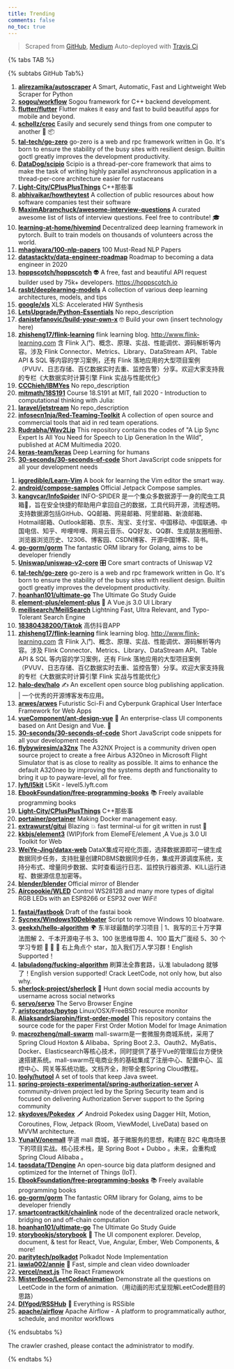 ```yaml
---
title: Trending
comments: false
no_toc: true
---
```


> Scraped from [GitHub](https://github.com/trending), [Medium](https://medium.com/topic/popular)
Auto-deployed with [Travis Ci](https://travis-ci.org/)

{% tabs TAB %}
<!-- tab GitHub -->
{% subtabs GitHub Tab%}
<!-- tab Daily -->
1. [**alirezamika/autoscraper**](https://github.com/alirezamika/autoscraper)
A Smart, Automatic, Fast and Lightweight Web Scraper for Python
2. [**sogou/workflow**](https://github.com/sogou/workflow)
Sogou framework for C++ backend development.
3. [**flutter/flutter**](https://github.com/flutter/flutter)
Flutter makes it easy and fast to build beautiful apps for mobile and beyond.
4. [**schollz/croc**](https://github.com/schollz/croc)
Easily and securely send things from one computer to another 🐊 📦
5. [**tal-tech/go-zero**](https://github.com/tal-tech/go-zero)
go-zero is a web and rpc framework written in Go. It's born to ensure the stability of the busy sites with resilient design. Builtin goctl greatly improves the development productivity.
6. [**DataDog/scipio**](https://github.com/DataDog/scipio)
Scipio is a thread-per-core framework that aims to make the task of writing highly parallel asynchronous application in a thread-per-core architecture easier for rustaceans
7. [**Light-City/CPlusPlusThings**](https://github.com/Light-City/CPlusPlusThings)
C++那些事
8. [**abhivaikar/howtheytest**](https://github.com/abhivaikar/howtheytest)
A collection of public resources about how software companies test their software
9. [**MaximAbramchuck/awesome-interview-questions**](https://github.com/MaximAbramchuck/awesome-interview-questions)
A curated awesome list of lists of interview questions. Feel free to contribute! 🎓
10. [**learning-at-home/hivemind**](https://github.com/learning-at-home/hivemind)
Decentralized deep learning framework in pytorch. Built to train models on thousands of volunteers across the world.
11. [**mhagiwara/100-nlp-papers**](https://github.com/mhagiwara/100-nlp-papers)
100 Must-Read NLP Papers
12. [**datastacktv/data-engineer-roadmap**](https://github.com/datastacktv/data-engineer-roadmap)
Roadmap to becoming a data engineer in 2020
13. [**hoppscotch/hoppscotch**](https://github.com/hoppscotch/hoppscotch)
👽 A free, fast and beautiful API request builder used by 75k+ developers. https://hoppscotch.io
14. [**rasbt/deeplearning-models**](https://github.com/rasbt/deeplearning-models)
A collection of various deep learning architectures, models, and tips
15. [**google/xls**](https://github.com/google/xls)
XLS: Accelerated HW Synthesis
16. [**LetsUpgrade/Python-Essentials**](https://github.com/LetsUpgrade/Python-Essentials)
No repo_description
17. [**danistefanovic/build-your-own-x**](https://github.com/danistefanovic/build-your-own-x)
🤓 Build your own (insert technology here)
18. [**zhisheng17/flink-learning**](https://github.com/zhisheng17/flink-learning)
flink learning blog. http://www.flink-learning.com 含 Flink 入门、概念、原理、实战、性能调优、源码解析等内容。涉及 Flink Connector、Metrics、Library、DataStream API、Table API & SQL 等内容的学习案例，还有 Flink 落地应用的大型项目案例（PVUV、日志存储、百亿数据实时去重、监控告警）分享。欢迎大家支持我的专栏《大数据实时计算引擎 Flink 实战与性能优化》
19. [**CCChieh/IBMYes**](https://github.com/CCChieh/IBMYes)
No repo_description
20. [**mitmath/18S191**](https://github.com/mitmath/18S191)
Course 18.S191 at MIT, fall 2020 - Introduction to computational thinking with Julia:
21. [**laravel/jetstream**](https://github.com/laravel/jetstream)
No repo_description
22. [**infosecn1nja/Red-Teaming-Toolkit**](https://github.com/infosecn1nja/Red-Teaming-Toolkit)
A collection of open source and commercial tools that aid in red team operations.
23. [**Rudrabha/Wav2Lip**](https://github.com/Rudrabha/Wav2Lip)
This repository contains the codes of "A Lip Sync Expert Is All You Need for Speech to Lip Generation In the Wild", published at ACM Multimedia 2020.
24. [**keras-team/keras**](https://github.com/keras-team/keras)
Deep Learning for humans
25. [**30-seconds/30-seconds-of-code**](https://github.com/30-seconds/30-seconds-of-code)
Short JavaScript code snippets for all your development needs
<!-- endtab -->
<!-- tab Weekly -->
1. [**iggredible/Learn-Vim**](https://github.com/iggredible/Learn-Vim)
A book for learning the Vim editor the smart way.
2. [**android/compose-samples**](https://github.com/android/compose-samples)
Official Jetpack Compose samples.
3. [**kangvcar/InfoSpider**](https://github.com/kangvcar/InfoSpider)
INFO-SPIDER 是一个集众多数据源于一身的爬虫工具箱🧰，旨在安全快捷的帮助用户拿回自己的数据，工具代码开源，流程透明。支持数据源包括GitHub、QQ邮箱、网易邮箱、阿里邮箱、新浪邮箱、Hotmail邮箱、Outlook邮箱、京东、淘宝、支付宝、中国移动、中国联通、中国电信、知乎、哔哩哔哩、网易云音乐、QQ好友、QQ群、生成朋友圈相册、浏览器浏览历史、12306、博客园、CSDN博客、开源中国博客、简书。
4. [**go-gorm/gorm**](https://github.com/go-gorm/gorm)
The fantastic ORM library for Golang, aims to be developer friendly
5. [**Uniswap/uniswap-v2-core**](https://github.com/Uniswap/uniswap-v2-core)
🎛 Core smart contracts of Uniswap V2
6. [**tal-tech/go-zero**](https://github.com/tal-tech/go-zero)
go-zero is a web and rpc framework written in Go. It's born to ensure the stability of the busy sites with resilient design. Builtin goctl greatly improves the development productivity.
7. [**hoanhan101/ultimate-go**](https://github.com/hoanhan101/ultimate-go)
The Ultimate Go Study Guide
8. [**element-plus/element-plus**](https://github.com/element-plus/element-plus)
🎉 A Vue.js 3.0 UI Library
9. [**meilisearch/MeiliSearch**](https://github.com/meilisearch/MeiliSearch)
Lightning Fast, Ultra Relevant, and Typo-Tolerant Search Engine
10. [**18380438200/Tiktok**](https://github.com/18380438200/Tiktok)
高仿抖音APP
11. [**zhisheng17/flink-learning**](https://github.com/zhisheng17/flink-learning)
flink learning blog. http://www.flink-learning.com 含 Flink 入门、概念、原理、实战、性能调优、源码解析等内容。涉及 Flink Connector、Metrics、Library、DataStream API、Table API & SQL 等内容的学习案例，还有 Flink 落地应用的大型项目案例（PVUV、日志存储、百亿数据实时去重、监控告警）分享。欢迎大家支持我的专栏《大数据实时计算引擎 Flink 实战与性能优化》
12. [**halo-dev/halo**](https://github.com/halo-dev/halo)
✍ An excellent open source blog publishing application. | 一个优秀的开源博客发布应用。
13. [**arwes/arwes**](https://github.com/arwes/arwes)
Futuristic Sci-Fi and Cyberpunk Graphical User Interface Framework for Web Apps
14. [**vueComponent/ant-design-vue**](https://github.com/vueComponent/ant-design-vue)
🌈 An enterprise-class UI components based on Ant Design and Vue. 🐜
15. [**30-seconds/30-seconds-of-code**](https://github.com/30-seconds/30-seconds-of-code)
Short JavaScript code snippets for all your development needs
16. [**flybywiresim/a32nx**](https://github.com/flybywiresim/a32nx)
The A32NX Project is a community driven open source project to create a free Airbus A320neo in Microsoft Flight Simulator that is as close to reality as possible. It aims to enhance the default A320neo by improving the systems depth and functionality to bring it up to payware-level, all for free.
17. [**lyft/l5kit**](https://github.com/lyft/l5kit)
L5Kit - level5.lyft.com
18. [**EbookFoundation/free-programming-books**](https://github.com/EbookFoundation/free-programming-books)
📚 Freely available programming books
19. [**Light-City/CPlusPlusThings**](https://github.com/Light-City/CPlusPlusThings)
C++那些事
20. [**portainer/portainer**](https://github.com/portainer/portainer)
Making Docker management easy.
21. [**extrawurst/gitui**](https://github.com/extrawurst/gitui)
Blazing 💥 fast terminal-ui for git written in rust 🦀
22. [**kkbjs/element3**](https://github.com/kkbjs/element3)
(WIP)fork from ElemeFE/element ,A Vue.js 3.0 UI Toolkit for Web
23. [**WeiYe-Jing/datax-web**](https://github.com/WeiYe-Jing/datax-web)
DataX集成可视化页面，选择数据源即可一键生成数据同步任务，支持批量创建RDBMS数据同步任务，集成开源调度系统，支持分布式、增量同步数据、实时查看运行日志、监控执行器资源、KILL运行进程、数据源信息加密等。
24. [**blender/blender**](https://github.com/blender/blender)
Official mirror of Blender
25. [**Aircoookie/WLED**](https://github.com/Aircoookie/WLED)
Control WS2812B and many more types of digital RGB LEDs with an ESP8266 or ESP32 over WiFi!
<!-- endtab -->
<!-- tab Monthly -->
1. [**fastai/fastbook**](https://github.com/fastai/fastbook)
Draft of the fastai book
2. [**Sycnex/Windows10Debloater**](https://github.com/Sycnex/Windows10Debloater)
Script to remove Windows 10 bloatware.
3. [**geekxh/hello-algorithm**](https://github.com/geekxh/hello-algorithm)
🌍 东半球最酷的学习项目 | 1、我写的三十万字算法图解 2、千本开源电子书 3、100 张思维导图 4、100 篇大厂面经 5、30 个学习专题 🚀 🚀 🚀 右上角点个 star，加入我们万人学习群！English Supported！
4. [**labuladong/fucking-algorithm**](https://github.com/labuladong/fucking-algorithm)
刷算法全靠套路，认准 labuladong 就够了！English version supported! Crack LeetCode, not only how, but also why.
5. [**sherlock-project/sherlock**](https://github.com/sherlock-project/sherlock)
🔎 Hunt down social media accounts by username across social networks
6. [**servo/servo**](https://github.com/servo/servo)
The Servo Browser Engine
7. [**aristocratos/bpytop**](https://github.com/aristocratos/bpytop)
Linux/OSX/FreeBSD resource monitor
8. [**AliaksandrSiarohin/first-order-model**](https://github.com/AliaksandrSiarohin/first-order-model)
This repository contains the source code for the paper First Order Motion Model for Image Animation
9. [**macrozheng/mall-swarm**](https://github.com/macrozheng/mall-swarm)
mall-swarm是一套微服务商城系统，采用了 Spring Cloud Hoxton & Alibaba、Spring Boot 2.3、Oauth2、MyBatis、Docker、Elasticsearch等核心技术，同时提供了基于Vue的管理后台方便快速搭建系统。mall-swarm在电商业务的基础集成了注册中心、配置中心、监控中心、网关等系统功能。文档齐全，附带全套Spring Cloud教程。
10. [**looly/hutool**](https://github.com/looly/hutool)
A set of tools that keep Java sweet.
11. [**spring-projects-experimental/spring-authorization-server**](https://github.com/spring-projects-experimental/spring-authorization-server)
A community-driven project led by the Spring Security team and is focused on delivering Authorization Server support to the Spring community
12. [**skydoves/Pokedex**](https://github.com/skydoves/Pokedex)
🗡️ Android Pokedex using Dagger Hilt, Motion, Coroutines, Flow, Jetpack (Room, ViewModel, LiveData) based on MVVM architecture.
13. [**YunaiV/onemall**](https://github.com/YunaiV/onemall)
芋道 mall 商城，基于微服务的思想，构建在 B2C 电商场景下的项目实战。核心技术栈，是 Spring Boot + Dubbo 。未来，会重构成 Spring Cloud Alibaba 。
14. [**taosdata/TDengine**](https://github.com/taosdata/TDengine)
An open-source big data platform designed and optimized for the Internet of Things (IoT).
15. [**EbookFoundation/free-programming-books**](https://github.com/EbookFoundation/free-programming-books)
📚 Freely available programming books
16. [**go-gorm/gorm**](https://github.com/go-gorm/gorm)
The fantastic ORM library for Golang, aims to be developer friendly
17. [**smartcontractkit/chainlink**](https://github.com/smartcontractkit/chainlink)
node of the decentralized oracle network, bridging on and off-chain computation
18. [**hoanhan101/ultimate-go**](https://github.com/hoanhan101/ultimate-go)
The Ultimate Go Study Guide
19. [**storybookjs/storybook**](https://github.com/storybookjs/storybook)
📓 The UI component explorer. Develop, document, & test for React, Vue, Angular, Ember, Web Components, & more!
20. [**paritytech/polkadot**](https://github.com/paritytech/polkadot)
Polkadot Node Implementation
21. [**iawia002/annie**](https://github.com/iawia002/annie)
👾 Fast, simple and clean video downloader
22. [**vercel/next.js**](https://github.com/vercel/next.js)
The React Framework
23. [**MisterBooo/LeetCodeAnimation**](https://github.com/MisterBooo/LeetCodeAnimation)
Demonstrate all the questions on LeetCode in the form of animation.（用动画的形式呈现解LeetCode题目的思路）
24. [**DIYgod/RSSHub**](https://github.com/DIYgod/RSSHub)
🍰 Everything is RSSible
25. [**apache/airflow**](https://github.com/apache/airflow)
Apache Airflow - A platform to programmatically author, schedule, and monitor workflows
<!-- endtab -->
{% endsubtabs %}
<!-- endtab -->
<!-- tab Medium -->
The crawler crashed, please contact the administrator to modify.
<!-- endtab -->
{% endtabs %}
